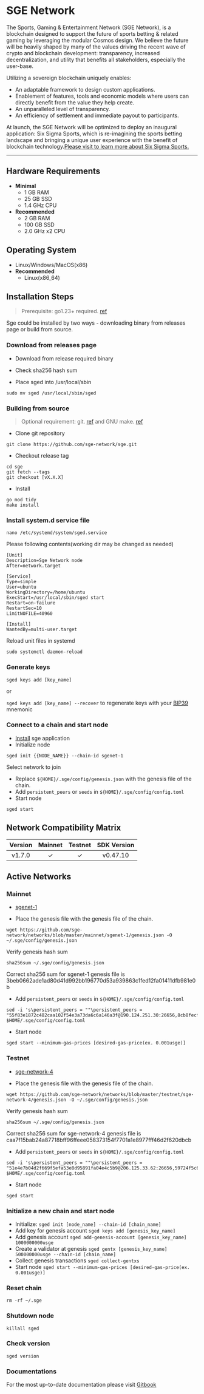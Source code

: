 # SGE Network

The Sports, Gaming & Entertainment Network (SGE Network), is a blockchain
designed to support the future of sports betting & related gaming by
leveraging the modular Cosmos design. We believe the future will be heavily shaped by many of the values driving the recent wave of crypto and blockchain development: transparency, increased decentralization, and utility that benefits all stakeholders, especially the user-base.

Utilizing a sovereign blockchain uniquely enables:

- An adaptable framework to design custom applications.
- Enablement of features, tools and economic models where users can directly benefit from the value they help create.
- An unparalleled level of transparency.
- An efficiency of settlement and immediate payout to participants.

At launch, the SGE Network will be optimized to deploy an inaugural application: Six Sigma Sports, which is re-imagining the sports betting landscape and bringing a unique user experience with the benefit of blockchain technology.[Please visit to learn more about Six Sigma Sports.](https://sixsigmasports.io/)

---

## Hardware Requirements

- **Minimal**
  - 1 GB RAM
  - 25 GB SSD
  - 1.4 GHz CPU
- **Recommended**
  - 2 GB RAM
  - 100 GB SSD
  - 2.0 GHz x2 CPU

## Operating System

- Linux/Windows/MacOS(x86)
- **Recommended**
  - Linux(x86_64)

## Installation Steps
>
>Prerequisite: go1.23+ required. [ref](https://golang.org/doc/install)

Sge could be installed by two ways - downloading binary from releases page or build from source.

### Download from releases page

- Download from release required binary

- Check sha256 hash sum

- Place sged into /usr/local/sbin

```shell
sudo mv sged /usr/local/sbin/sged
```

### Building from source
>
>Optional requirement: git. [ref](https://github.com/git/git) and GNU make. [ref](https://www.gnu.org/software/make/manual/html_node/index.html)

- Clone git repository

```shell
git clone https://github.com/sge-network/sge.git
```

- Checkout release tag

```shell
cd sge
git fetch --tags
git checkout [vX.X.X]
```

- Install

```shell
go mod tidy
make install
```

### Install system.d service file

```shell
nano /etc/systemd/system/sged.service
```

Please following contents(working dir may be changed as needed)

```systemd
[Unit]
Description=Sge Network node
After=network.target

[Service]
Type=simple
User=ubuntu
WorkingDirectory=/home/ubuntu
ExecStart=/usr/local/sbin/sged start
Restart=on-failure
RestartSec=10
LimitNOFILE=40960

[Install]
WantedBy=multi-user.target
```

Reload unit files in systemd

```shell
sudo systemctl daemon-reload
```

### Generate keys

`sged keys add [key_name]`

or

`sged keys add [key_name] --recover` to regenerate keys with your [BIP39](https://github.com/bitcoin/bips/tree/master/bip-0039) mnemonic

### Connect to a chain and start node

- [Install](#installation-steps) sge application
- Initialize node

```shell
sged init {{NODE_NAME}} --chain-id sgenet-1
```

Select network to join

- Replace `${HOME}/.sge/config/genesis.json` with the genesis file of the chain.
- Add `persistent_peers` or `seeds` in `${HOME}/.sge/config/config.toml`
- Start node

```shell
sged start
```

## Network Compatibility Matrix

| Version | Mainnet | Testnet | SDK Version |
|:-------:|:-------:|:-------:|:-----------:|
|  v1.7.0 |    ✓    |    ✓    |   v0.47.10  |

## Active Networks

### Mainnet

- [sgenet-1](https://github.com/sge-network/networks/tree/master/mainnet/sgenet-1)

- Place the genesis file with the genesis file of the chain.

```shell
wget https://github.com/sge-network/networks/blob/master/mainnet/sgenet-1/genesis.json -O ~/.sge/config/genesis.json
```

Verify genesis hash sum

```shell
sha256sum ~/.sge/config/genesis.json
```

Correct sha256 sum for sgenet-1 genesis file is 3beb0662ade1ad80d41d992bb196770d53a939863c1fed12fa01411dfb981e0b

- Add `persistent_peers` or `seeds` in `${HOME}/.sge/config/config.toml`

```shell
sed -i 's\persistent_peers = ""\persistent_peers = "55f83e1872c482caa102f54e3a73da6c6a146a3f@190.124.251.30:26656,8cb8fecf6470ceaba3f2e7b7c3442b19bd692dea@34.168.149.213:26656,be9721fb11f2ace5b59d26710b4a0d5467ddc8c9@136.243.67.44:17756,d09a5df7a13c758928ab1de0dc7342cab2e7b686@74.50.74.98:36656,401a4986e78fe74dd7ead9363463ba4c704d8759@38.146.3.183:17756,6aa15d14b1e7dadb1923e5701b22c6e370612c29@136.243.67.189:17756,033d3698baf8488429cf2af86ce7d7ad81780a39@[2001:bc8:702:1841::226]:26656,6e0bfbf0c69e60158b310783d129141f88a3c228@5.181.190.81:26656,af9d9bd15ca597eb77dab73c56b0ae51bafcbb28@142.132.202.86:16656,88f341a9670494c3d529934dc578eec1b00f4aa1@141.94.168.85:26656,a44284e563c31676f1c06ff08315d9642e0a6f59@103.230.87.171:26656,17da9d2fea9d6d431d390c3b9575547d8881da2b@185.16.39.190:11156"\g' $HOME/.sge/config/config.toml
```

- Start node

```shell
sged start --minimum-gas-prices [desired-gas-price(ex. 0.001usge)]
```

### Testnet

- [sge-network-4](https://github.com/sge-network/networks/tree/master/testnet/sge-network-4)

- Place the genesis file  with the genesis file of the chain.

```shell
wget https://github.com/sge-network/networks/blob/master/testnet/sge-network-4/genesis.json -O ~/.sge/config/genesis.json
```

Verify genesis hash sum

```shell
sha256sum ~/.sge/config/genesis.json
```

Correct sha256 sum for sge-network-4 genesis file is caa7f15bab24a87718bff96ffeee058373154f7701a1e8977fff46d2f620dbcb

- Add `persistent_peers` or `seeds` in `${HOME}/.sge/config/config.toml`

```shell
sed -i 's\persistent_peers = ""\persistent_peers = "51e4e7b04d2f669f5efa53e8d95891fa04e4c5b9@206.125.33.62:26656,59724f5c6232b1d10507e08b9a9f2ff14181a779@51.195.61.9:20656,7f06552a64b0eed2c4ebd15003a360dbb752e9ce@50.19.180.153:26656,1ae72dbbd1e0143cf2a69441e45eec6dc9212410@52.44.14.245:26656,1e5f1fa5725ab5e09209b7935c6ea3f57b2711ed@[2a01:4f9:1a:9462::3]:26656,13408a5d533afc428a235aa7f58915302c3fccb6@185.246.86.199:26656,7bd23b2967a99b19800282c34b5f509ada38c9ab@52.44.14.245:26656,a37dfffae53ba7a80ef1a54c6906c2072985a3ee@65.108.2.41:56656,476a6214e6abbf038f1e489a3062d62e243150b3@147.135.105.3:26656,1d8dd9667f7a5e83370603fc635a0f0ed7a360d1@50.19.180.153:26656,94f40d2af393be3751518e15818c445632a712a4@84.46.246.109:26656,f5a8e867ae61da981adfb2e142555064694ef541@57.128.37.47:26656,3819c7aebf9ec5f3694747ea3c061b91f555c590@148.251.177.108:17756,58556b5fb572e20d41ce686149ab7b1646ad63a9@65.108.15.170:26656,02ed7e4128bf0bc72a69696aa9157234e0f1e39e@38.146.3.184:17256,e6ad3d00958fafd19f15fa3f151dac8dd8d48c80@5.42.76.30:26656"\g' $HOME/.sge/config/config.toml
```

- Start node

```shell
sged start
```

### Initialize a new chain and start node

- Initialize: `sged init [node_name] --chain-id [chain_name]`
- Add key for genesis account `sged keys add [genesis_key_name]`
- Add genesis account `sged add-genesis-account [genesis_key_name] 1000000000usge`
- Create a validator at genesis `sged gentx [genesis_key_name] 500000000usge --chain-id [chain_name]`
- Collect genesis transactions `sged collect-gentxs`
- Start node `sged start --minimum-gas-prices [desired-gas-price(ex. 0.001usge)]`

### Reset chain

```shell
rm -rf ~/.sge
```

### Shutdown node

```shell
killall sged
```

### Check version

```shell
sged version
```

### Documentations

For the most up-to-date documentation please visit [Gitbook](https://sgenetwork.gitbook.io/documentation-1/)
